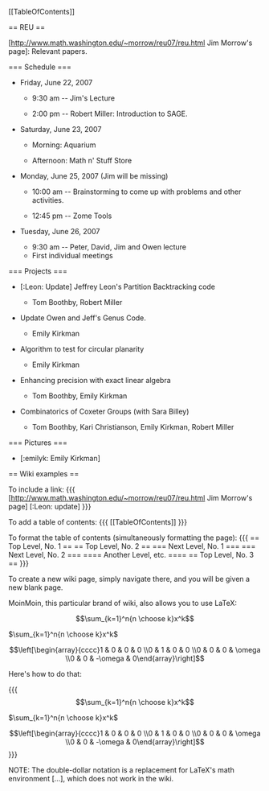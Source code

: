 [[TableOfContents]]

== REU ==

[http://www.math.washington.edu/~morrow/reu07/reu.html Jim Morrow's page]: Relevant papers.

=== Schedule ===

 * Friday, June 22, 2007
    * 9:30 am -- Jim's Lecture

    * 2:00 pm -- Robert Miller: Introduction to SAGE.

 * Saturday, June 23, 2007
    * Morning: Aquarium

    * Afternoon: Math n' Stuff Store

 * Monday, June 25, 2007 (Jim will be missing)

    * 10:00 am -- Brainstorming to come up with problems and other activities.

    * 12:45 pm -- Zome Tools

 * Tuesday, June 26, 2007
    * 9:30 am -- Peter, David, Jim and Owen lecture
    * First individual meetings

=== Projects ===

 * [:Leon: Update] Jeffrey Leon's Partition Backtracking code 
    * Tom Boothby, Robert Miller

 * Update Owen and Jeff's Genus Code.
    * Emily Kirkman

 * Algorithm to test for circular planarity
    * Emily Kirkman

 * Enhancing precision with exact linear algebra
    * Tom Boothby, Emily Kirkman

 * Combinatorics of Coxeter Groups (with Sara Billey)
    * Tom Boothby, Kari Christianson, Emily Kirkman, Robert Miller

=== Pictures ===
 * [:emilyk: Emily Kirkman]

== Wiki examples ==

To include a link:
{{{
[http://www.math.washington.edu/~morrow/reu07/reu.html Jim Morrow's page]
[:Leon: update]
}}}

To add a table of contents:
{{{
[[TableOfContents]]
}}}

To format the table of contents (simultaneously formatting the page):
{{{
== Top Level, No. 1 ==
== Top Level, No. 2 ==
=== Next Level, No. 1 ===
=== Next Level, No. 2 ===
==== Another Level, etc. ====
== Top Level, No. 3 ==
}}}

To create a new wiki page, simply navigate there, and you will be given a new blank page.

MoinMoin, this particular brand of wiki, also allows you to use LaTeX:

$$\sum_{k=1}^n{n \choose k}x^k$$

$\sum_{k=1}^n{n \choose k}x^k$

$$\left[\begin{array}{cccc}1 & 0 & 0 & 0 \\0 & 1 & 0 & 0 \\0 & 0 & 0 & \omega \\0 & 0 & -\omega & 0\end{array}\right]$$

Here's how to do that:

{{{
$$\sum_{k=1}^n{n \choose k}x^k$$

$\sum_{k=1}^n{n \choose k}x^k$

$$\left[\begin{array}{cccc}1 & 0 & 0 & 0 \\0 & 1 & 0 & 0 \\0 & 0 & 0 & \omega \\0 & 0 & -\omega & 0\end{array}\right]$$
}}}

NOTE: The double-dollar notation is a replacement for LaTeX's math environment \[...\], which does not work in the wiki.

